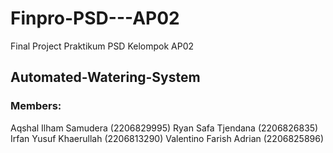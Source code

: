 # Finpro-PSD---AP02
Final Project Praktikum PSD Kelompok AP02
## Automated-Watering-System
### Members:
Aqshal Ilham Samudera      (2206829995)
Ryan Safa Tjendana         (2206826835)
Irfan Yusuf Khaerullah     (2206813290)
Valentino Farish Adrian    (2206825896)
